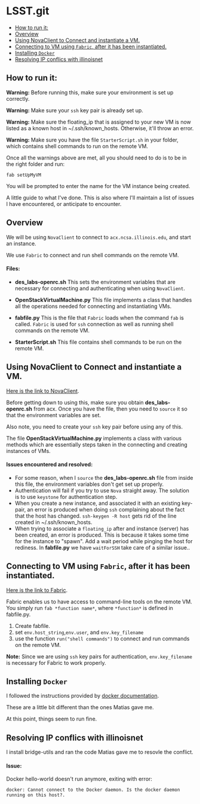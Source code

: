 # LSST.git

<!-- TOC depthFrom:2 depthTo:3 withLinks:1 updateOnSave:1 orderedList:0 -->

- [How to run it:](#how-to-run-it)
- [Overview](#overview)
- [Using NovaClient to Connect and instantiate a VM.](#using-novaclient-to-connect-and-instantiate-a-vm)
- [Connecting to VM using `Fabric`, after it has been instantiated.](#connecting-to-vm-using-fabric-after-it-has-been-instantiated)
- [Installing `Docker`](#installing-docker)
- [Resolving IP conflics with illinoisnet](#resolving-ip-conflics-with-illinoisnet)

<!-- /TOC -->

## How to run it:

__Warning:__ Before running this, make sure your environment is set up correctly.

__Warning:__ Make sure your `ssh` key pair is already set up.

__Warning:__ Make sure the floating_ip that is assigned to your new VM is now listed as a known host in ~/.ssh/known_hosts. Otherwise, it'll throw an error.

__Warning:__ Make sure you have the file `StarterScript.sh` in your folder, which contains shell commands to run on the remote VM.

Once all the warnings above are met, all you should need to do is to be in the right folder and run:

    fab setUpMyVM

You will be prompted to enter the name for the VM instance being created.

A little guide to what I've done. This is also where I'll maintain a list of issues I have encountered, or anticipate to encounter.

## Overview
We will be using `NovaClient` to connect to `acx.ncsa.illinois.edu`, and start an instance.

We use `Fabric` to connect and run shell commands on the remote VM.

#### Files:
+ __des_labs-openrc.sh__ This sets the environment variables that are necessary for connecting and authenticating when using `NovaClient`.

+ __OpenStackVirtualMachine.py__ This file implements a class that handles all the operations needed for connecting and instantiating VMs.

+ __fabfile.py__ This is the file that `Fabric` loads when the command `fab` is called. `Fabric` is used for `ssh` connection as well as running shell commands on the remote VM.

+ __StarterScript.sh__ This file contains shell commands to be run on the remote VM.

## Using NovaClient to Connect and instantiate a VM.

[Here is the link to NovaClient](https://pypi.python.org/pypi/python-novaclient).

Before getting down to using this, make sure you obtain __des_labs-openrc.sh__ from acx. Once you have the file, then you need to `source` it so that the environment variables are set.

Also note, you need to create your `ssh` key pair before using any of this.

The file __OpenStackVirtualMachine.py__ implements a class with various methods which are essentially steps taken in the connecting and creating instances of VMs.

#### Issues encountered and resolved:

+ For some reason, when I `source` the __des_labs-openrc.sh__ file from inside this file, the environment variables don't get set up properly.
+ Authentication will fail if you try to use `Nova` straight away. The solution is to use `keystone` for authentication step.   
+ When you create a new instance, and associated it with an existing key-pair, an error is produced when doing `ssh` complaining about the fact that the host has changed. `ssh-keygen -R host` gets rid of the line created in ~/.ssh/known_hosts.
+ When trying to associate a `floating_ip` after and instance (server) has been created, an error is produced. This is because it takes some time for the instance to "spawn". Add a wait period while pinging the host for rediness. In __fabfile.py__  we have `waitForSSH` take care of a similar issue..

## Connecting to VM using `Fabric`, after it has been instantiated.

[Here is the link to Fabric](http://www.fabfile.org/).

Fabric enables us to have access to command-line tools on the remote VM. You simply run `fab *function name*`, where `*function*` is defined in fabfile.py.

1. Create fabfile.
2. set `env.host_string`,`env.user`, and `env.key_filename`
3. use the function `run("shell commands")` to connect and run commands on the remote VM.

__Note:__ Since we are using `ssh` key pairs for authentication, `env.key_filename` is necessary for Fabric to work properly.


## Installing `Docker`

I followed the instructions provided by <a href="https://docs.docker.com/engine/installation/linux/ubuntulinux/" target="_blank">docker documentation</a>.

These are a little bit different than the ones Matias gave me.

At this point, things seem to run fine.

## Resolving IP conflics with illinoisnet

I install bridge-utils and ran the code Matias gave me to resovle the conflict.

#### Issue:
Docker hello-world doesn't run anymore, exiting with error:

    docker: Cannot connect to the Docker daemon. Is the docker daemon running on this host?.
